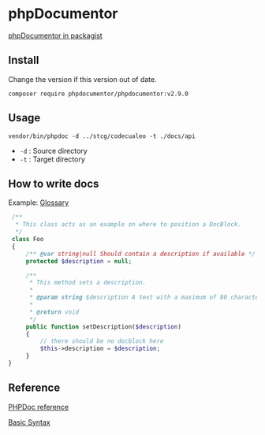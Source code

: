 # phpDocumentor

[phpDocumentor in packagist](https://packagist.org/packages/phpDocumentor/phpDocumentor#v2.9.0)

## Install 

Change the version if this version out of date.

```
composer require phpdocumentor/phpdocumentor:v2.9.0
```

## Usage 

```
vendor/bin/phpdoc -d ../stcg/codecualeo -t ./docs/api
```

- `-d` : Source directory 
- `-t` : Target directory

## How to write docs

Example: [Glossary](https://docs.phpdoc.org/glossary.html#term-structural-elements)

```php
 /**
  * This class acts as an example on where to position a DocBlock.
  */
 class Foo
 {
     /** @var string|null Should contain a description if available */
     protected $description = null;

     /**
      * This method sets a description.
      *
      * @param string $description A text with a maximum of 80 characters.
      *
      * @return void
      */
     public function setDescription($description)
     {
         // there should be no docblock here
         $this->description = $description;
     }
}
```

## Reference

[PHPDoc reference](https://docs.phpdoc.org/references/phpdoc/index.html)

[Basic Syntax](https://docs.phpdoc.org/references/phpdoc/basic-syntax.html#which-elements-can-have-a-docblock)




